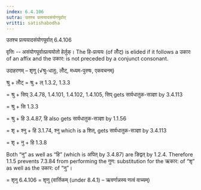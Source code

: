 ```yaml
---
index: 6.4.106
sutra: उतश्च प्रत्ययादसंयोगपूर्वात्‌
vritti: satishabodha
---
```



 उतश्च प्रत्ययादसंयोगपूर्वात्‌ 6.4.106 

वृत्तिः -- असंयोगपूर्वात्‍प्रत्‍ययोतो हेर्लुक्। The हि-प्रत्ययः (of लोँट्) is elided if it follows a उकारः of an affix and the उकार: is not preceded by a conjunct consonant. 


उदाहरणम् – शृणु (√श्रु-धातुः, लोँट्, मध्यम-पुरुषः, एकवचनम्) 

श्रु + लोँट् = श्रु + ल् 1.3.2, 1.3.3 

= श्रु + सिप् 3.4.78, 1.4.101, 1.4.102, 1.4.105, सिप् gets सार्वधातुक-सञ्ज्ञा by 3.4.113 

= श्रु + सि 1.3.3 

= श्रु + हि 3.4.87, हि also gets सार्वधातुक-सञ्ज्ञा by 1.1.56 

= शृ + श्नु + हि 3.1.74, श्नु which is a शित्, gets सार्वधातुक-सञ्ज्ञा by 3.4.113 

= शृ + नु + हि 1.3.8 

Both “नु” as well as “हि” (which is अपित् by 3.4.87) are ङिद्वत् by 1.2.4. Therefore 1.1.5 prevents 7.3.84 from performing the गुण: substitution for the ऋकार: of “शृ” as well as the उकार: of “नु”। 

= शृनु 6.4.106 = शृणु (वार्त्तिकम् (under 8.4.1) – ऋवर्णान्नस्य णत्वं वाच्यम्) 


